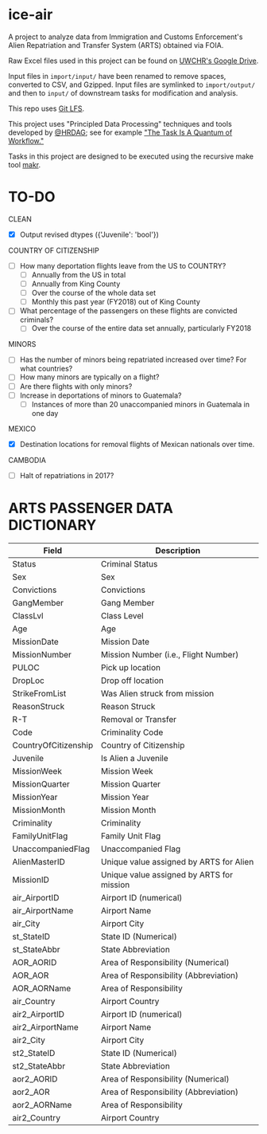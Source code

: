 # ice-air

A project to analyze data from Immigration and Customs Enforcement's Alien Repatriation and Transfer System (ARTS) obtained via FOIA.

Raw Excel files used in this project can be found on [UWCHR's Google Drive](https://drive.google.com/drive/folders/1DFhlKSI1u9yrPqPmLKW0o2IKUsUhSEIl?usp=sharing).

Input files in `import/input/` have been renamed to remove spaces, converted to CSV, and Gzipped. Input files are symlinked to `import/output/` and then to `input/` of downstream tasks for modification and analysis.

This repo uses [Git LFS](https://git-lfs.github.com/).

This project uses "Principled Data Processing" techniques and tools developed by [@HRDAG](https://github.com/HRDAG); see for example ["The Task Is A Quantum of Workflow."](https://hrdag.org/2016/06/14/the-task-is-a-quantum-of-workflow/)

Tasks in this project are designed to be executed using the recursive make tool [makr](https://github.com/hrdag/makr).

# TO-DO

CLEAN
- [x] Output revised dtypes ({'Juvenile': 'bool'})

COUNTRY OF CITIZENSHIP
- [ ] How many deportation flights leave from the US to COUNTRY?
  - [ ] Annually from the US in total
  - [ ] Annually from King County 
  - [ ] Over the course of the whole data set
  - [ ] Monthly this past year (FY2018) out of King County
- [ ] What percentage of the passengers on these flights are convicted criminals? 
  - [ ] Over the course of the entire data set annually, particularly FY2018

MINORS
- [ ] Has the number of minors being repatriated increased over time? For what countries? 
- [ ] How many minors are typically on a flight? 
- [ ] Are there flights with only minors?
- [ ] Increase in deportations of minors to Guatemala?
  - [ ] Instances of more than 20 unaccompanied minors in Guatemala in one day

MEXICO
- [x] Destination locations for removal flights of Mexican nationals over time.

CAMBODIA
- [ ] Halt of repatriations in 2017?

# ARTS PASSENGER DATA DICTIONARY

Field|Description
-----|-----------
Status|Criminal Status
Sex|Sex
Convictions|Convictions
GangMember|Gang Member
ClassLvl|Class Level
Age|Age
MissionDate|Mission Date
MissionNumber|Mission Number (i.e., Flight Number)
PULOC|Pick up location
DropLoc|Drop off location
StrikeFromList|Was Alien struck from mission 
ReasonStruck|Reason Struck
R-T|Removal or Transfer
Code|Criminality Code
CountryOfCitizenship|Country of Citizenship
Juvenile|Is Alien a Juvenile
MissionWeek|Mission Week
MissionQuarter|Mission Quarter
MissionYear|Mission Year
MissionMonth|Mission Month
Criminality|Criminality
FamilyUnitFlag|Family Unit Flag
UnaccompaniedFlag|Unaccompanied Flag
AlienMasterID|Unique value assigned by ARTS for Alien
MissionID|Unique value assigned by ARTS for mission
air_AirportID|Airport ID (numerical)
air_AirportName|Airport Name
air_City|Airport City
st_StateID|State ID (Numerical)
st_StateAbbr|State Abbreviation
AOR_AORID|Area of Responsibility (Numerical)
AOR_AOR|Area of Responsibility (Abbreviation)
AOR_AORName|Area of Responsibility
air_Country|Airport Country
air2_AirportID|Airport ID (numerical)
air2_AirportName|Airport Name
air2_City|Airport City 
st2_StateID|State ID (Numerical)
st2_StateAbbr|State Abbreviation
aor2_AORID|Area of Responsibility (Numerical)
aor2_AOR|Area of Responsibility (Abbreviation)
aor2_AORName|Area of Responsibility
air2_Country|Airport Country